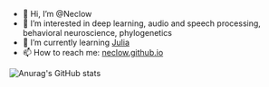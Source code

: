 - 👋 Hi, I’m @Neclow
- 👀 I’m interested in deep learning, audio and speech processing, behavioral neuroscience, phylogenetics
- 🌱 I’m currently learning [Julia](http://www.julialang.org)
- 📫 How to reach me: [neclow.github.io](neclow.github.io)

![Anurag's GitHub stats](https://github-readme-stats.vercel.app/api?username=Neclow&count_private=true)

<!---
Neclow/Neclow is a ✨ special ✨ repository because its `README.md` (this file) appears on your GitHub profile.
You can click the Preview link to take a look at your changes.
--->
